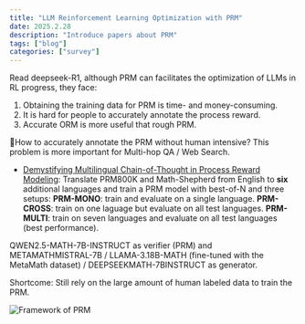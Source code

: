 ```yaml
---
title: "LLM Reinforcement Learning Optimization with PRM"
date: 2025.2.28
description: "Introduce papers about PRM"
tags: ["blog"]
categories: ["survey"]
---
```


Read deepseek-R1, although PRM can facilitates the optimization of LLMs in RL progress, they face:

1. Obtaining the training data for PRM is time- and money-consuming.
2. It is hard for people to accurately annotate the process reward.
3. Accurate ORM is more useful that rough PRM.

:round_pushpin:How to accurately annotate the PRM without human intensive?
This problem is more important for Multi-hop QA / Web Search.


- [Demystifying Multilingual Chain-of-Thought in Process Reward Modeling](https://arxiv.org/pdf/2502.12663): Translate PRM800K and Math-Shepherd from English to **six** additional languages and train a PRM model with best-of-N and three setups:
**PRM-MONO**: train and evaluate on a single language.
**PRM-CROSS**: train on one laguage but evaluate on all test languages.
**PRM-MULTI**: train on seven languages and evaluate on all test languages (best performance).

QWEN2.5-MATH-7B-INSTRUCT as verifier (PRM) and METAMATHMISTRAL-7B / LLAMA-3.18B-MATH (fine-tuned with the MetaMath dataset) / DEEPSEEKMATH-7BINSTRUCT as generator.

Shortcome: Still rely on the large amount of human labeled data to train the PRM.

![Framework of PRM](https://github.com/DengZhirui/Survey/blob/main/figure/PRM-MULTI.png)


